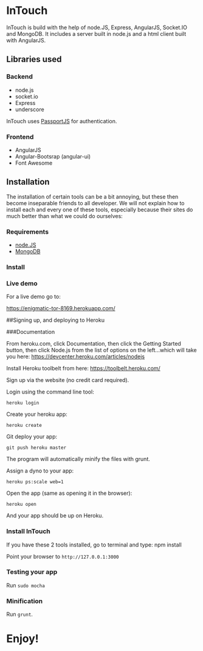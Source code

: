 
InTouch
===========

InTouch is build with the help of node.JS, Express, AngularJS, Socket.IO and MongoDB.
It includes a server built in node.js and a html client built with AngularJS.

## Libraries used
### Backend
<ul>
  <li>node.js</li>
  <li>socket.io</li>
  <li>Express</li>
  <li>underscore</li>
</ul>

InTouch uses [PassportJS](http://passportjs.org) for authentication.

### Frontend
<ul>
  <li>AngularJS</li>
  <li>Angular-Bootsrap (angular-ui)</li>
  <li>Font Awesome</li>
</ul>

## Installation

The installation of certain tools can be a bit annoying, but these then
become inseparable friends to all developer. We will not explain how
to install each and every one of these tools, especially because their
sites do much better than what we could do ourselves:

### Requirements

-   [node.JS](http://nodejs.org)
-   [MongoDB](http://www.mongodb.org/)


### Install 

### Live demo

For a live demo go to:

  https://enigmatic-tor-8169.herokuapp.com/

##Signing up, and deploying to Heroku

###Documentation

From heroku.com, click Documentation, then click the Getting Started button, then click Node.js from the list of options on the left...which will take you here: https://devcenter.heroku.com/articles/nodejs 

Install Heroku toolbelt from here: https://toolbelt.heroku.com/

Sign up via the website (no credit card required).

Login using the command line tool:

    heroku login

Create your heroku app:

    heroku create

Git deploy your app:

    git push heroku master

The program will automatically minify the files with grunt.

Assign a dyno to your app:

    heroku ps:scale web=1

Open the app (same as opening it in the browser):

    heroku open

And your app should be up on Heroku.

### Install InTouch

If you have these 2 tools installed, go to terminal and type:
    npm install

Point your browser to `http://127.0.0.1:3000`

### Testing your app

Run `sudo mocha`

### Minification

Run `grunt`.

Enjoy!
=======

